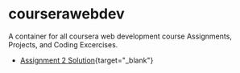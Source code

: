 # courserawebdev
A container for all coursera web development course Assignments, Projects, and Coding Excercises.

- [Assignment 2 Solution](https://mociphers.github.io/courserawebdev/module2-solution/index.html){target="_blank"}
